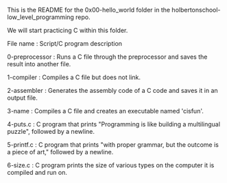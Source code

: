 This is the README for the 0x00-hello_world folder in the holbertonschool-low_level_programming repo.

We will start practicing C within this folder.

File name : Script/C program description

0-preprocessor : Runs a C file through the preprocessor and saves the result into another file.

1-compiler : Compiles a C file but does not link.

2-assembler : Generates the assembly code of a C code and saves it in an output file.

3-name : Compiles a C file and creates an executable named 'cisfun'.

4-puts.c : C program that prints "Programming is like building a multilingual puzzle", followed by a newline.

5-printf.c : C program that prints "with proper grammar, but the outcome is a piece of art," followed by a newline.

6-size.c : C program prints the size of various types on the computer it is compiled and run on.
